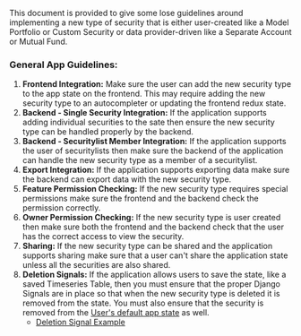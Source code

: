 This document is provided to give some lose guidelines around implementing a new type of security that is either user-created like a Model Portfolio or Custom Security or data provider-driven like a Separate Account or Mutual Fund.


### General App Guidelines:
1. **Frontend Integration:** Make sure the user can add the new security type to the app state on the frontend. This may require adding the new security type to an autocompleter or updating the frontend redux state.
1. **Backend - Single Security Integration:** If the application supports adding individual securities to the sate then ensure the new security type can be handled properly by the backend. 
1. **Backend - Securitylist Member Integration:** If the application supports the user of securitylists then make sure the backend of the application can handle the new security type as a member of a securitylist.
1. **Export Integration:** If the application supports exporting data make sure the backend can export data with the new security type.
1. **Feature Permission Checking:** If the new security type requires special permissions make sure the frontend and the backend check the permission correctly. 
1. **Owner Permission Checking:** If the new security type is user created then make sure both the frontend and the backend check that the user has the correct access to view the security.
1. **Sharing:** If the new security type can be shared and the application supports sharing make sure that a user can't share the application state unless all the securities are also shared.
1. **Deletion Signals:** If the application allows users to save the state, like a saved Timeseries Table, then you must ensure that the proper Django Signals are in place so that when the new security type is deleted it is removed from the state. You must also ensure that the security is removed from the [User's default app state](https://github.com/ycharts/ycharts/blob/9790cbc98dc69bcd88b17ec695cfb318642a1f9d/apps/charts/signals.py#L107-L120) as well.
    - [Deletion Signal Example](https://github.com/ycharts/ycharts/blob/abd7eca0910c82e08c454949bcd55f443ef77927/apps/mutual_funds/apps.py#L36-L38)
